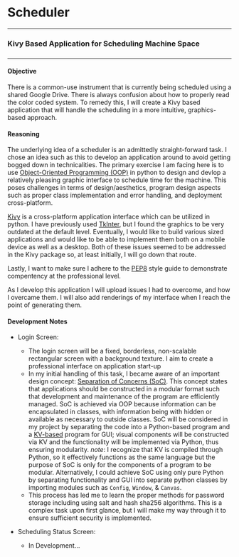 # Scheduler
***
### Kivy Based Application for Scheduling Machine Space
### 
***
#### Objective

There is a common-use instrument that is currently being scheduled using a shared Google Drive.  There is always confusion about how to properly read the color coded system.  To remedy this, I will create a Kivy based application that will handle the scheduling in a more intuitive, graphics-based approach.

#### Reasoning

The underlying idea of a scheduler is an admittedly straight-forward task.  I chose an idea such as this to develop an application around to avoid getting bogged down in technicalities.  The primary exercise I am facing here is to use [Object-Oriented Programming (OOP)](https://en.wikipedia.org/wiki/Object-oriented_programming) in python to design and devlop a relatively pleasing graphic interface to schedule time for the machine.  This poses challenges in terms of design/aesthetics, program design aspects such as proper class implementation and error handling, and deployment cross-platform.

[Kivy](https://kivy.org/#home) is a cross-platform application interface which can be utilized in python.  I have previously used [TkInter](https://wiki.python.org/moin/TkInter), but I found the graphics to be very outdated at the default level.  Eventually, I would like to build various sized applications and would like to be able to implement them both on a mobile device as well as a desktop.  Both of these issues seemed to be addressed in the Kivy package so, at least initially, I will go down that route.

Lastly, I want to make sure I adhere to the [PEP8](https://www.python.org/dev/peps/pep-0008/) style guide to demonstrate compentency at the professional level.

As I develop this application I will upload issues I had to overcome, and how I overcame them.  I will also add renderings of my interface when I reach the point of generating them.

#### Development Notes

* Login Screen:
  + The login screen will be a fixed, borderless, non-scalable rectangular screen with a background texture.  I aim to create a professional interface on application start-up
  + In my initial handling of this task, I became aware of an important design concept: [Separation of Concerns (SoC)](https://en.wikipedia.org/wiki/Separation_of_concerns).  This concept states that applications should be constructed in a modular format such that development and maintenance of the program are efficiently managed.  SoC is achieved via OOP because information can be encapsulated in classes, with information being with hidden or available as necessary to outside classes.  SoC will be considered in my project by separating the code into a Python-based program and a [KV-based](https://kivy.org/docs/guide/lang.html) program for GUI; visual components will be constructed via KV and the functionality will be implemented via Python, thus ensuring modularity. _note_: I recognize that KV is compiled through Python, so it effectively functions as the same language but the purpose of SoC is only for the components of a program to be modular.  Alternatively, I could achieve SoC using only pure Python by separating functionality and GUI into separate python classes by importing modules such as `Config`, `Window`, & `Canvas`.
  + This process has led me to learn the proper methods for password storage including using salt and hash sha256 algorithms.  This is a complex task upon first glance, but I will make my way through it to ensure sufficient security is implemented.

* Scheduling Status Screen:
  + In Development…
